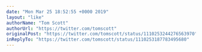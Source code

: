 ```yaml
---
date: "Mon Mar 25 18:52:55 +0000 2019"
layout: "like"
authorName: "Tom Scott"
authorUrl: "https://twitter.com/tomscott"
originalPost: "https://twitter.com/tomscott/status/1110253244276563970"
inReplyTo: "https://twitter.com/tomscott/status/1110253187783495680"
---
```

